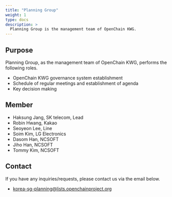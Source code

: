```yaml
---
title: "Planning Group"
weight: 1
type: docs
description: >
  Planning Group is the management team of OpenChain KWG.
---
```


## Purpose

Planning Group, as the management team of OpenChain KWG, performs the following roles.

* OpenChain KWG governance system establishment
* Schedule of regular meetings and establishment of agenda
* Key decision making

## Member

* Haksung Jang, SK telecom, Lead
* Robin Hwang, Kakao
* Seoyeon Lee, Line
* Soim Kim, LG Electronics
* Dasom Han, NCSOFT
* Jiho Han, NCSOFT
* Tommy Kim, NCSOFT

## Contact

If you have any inquiries/requests, please contact us via the email below.

* korea-sg-planning@lists.openchainproject.org
